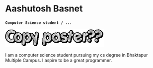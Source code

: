 # Aashutosh Basnet

**`Computer Science student / ... `**

![Text Animation](./text.gif)


I am a computer science student pursuing my cs degree in Bhaktapur Multiple Campus. I aspire to be a great programmer.



